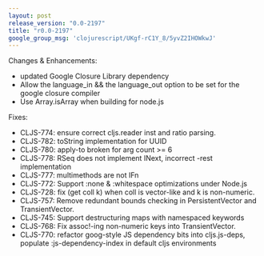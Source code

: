 ```yaml
---
layout: post
release_version: "0.0-2197"
title: "r0.0-2197"
google_group_msg: 'clojurescript/UKgf-rC1Y_8/5yvZ2IHOWkwJ'
---
```


Changes & Enhancements:

* updated Google Closure Library dependency
* Allow the language_in && the language_out option to be set for the google closure compiler
* Use Array.isArray when building for node.js

Fixes:

* CLJS-774: ensure correct cljs.reader inst and ratio parsing.
* CLJS-782: toString implementation for UUID
* CLJS-780: apply-to broken for arg count >= 6
* CLJS-778: RSeq does not implement INext, incorrect -rest implementation
* CLJS-777: multimethods are not IFn
* CLJS-772: Support :none & :whitespace optimizations under Node.js
* CLJS-728: fix (get coll k) when coll is vector-like and k is non-numeric.
* CLJS-757: Remove redundant bounds checking in PersistentVector and TransientVector.
* CLJS-745: Support destructuring maps with namespaced keywords
* CLJS-768: Fix assoc!-ing non-numeric keys into TransientVector.
* CLJS-770: refactor goog-style JS dependency bits into cljs.js-deps, populate :js-dependency-index in default cljs environments
